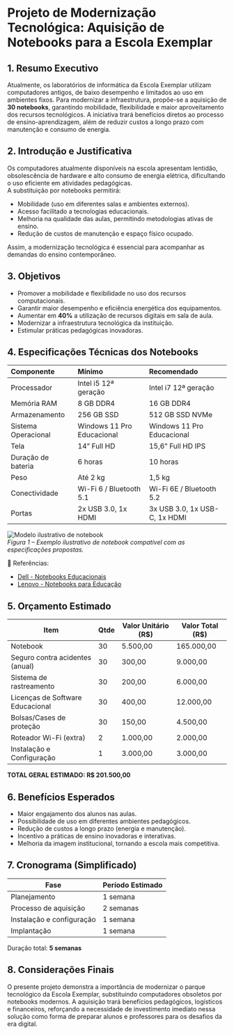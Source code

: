 # Projeto de Modernização Tecnológica: Aquisição de Notebooks para a Escola Exemplar

## 1. Resumo Executivo
Atualmente, os laboratórios de informática da Escola Exemplar utilizam computadores antigos, de baixo desempenho e limitados ao uso em ambientes fixos. Para modernizar a infraestrutura, propõe-se a aquisição de **30 notebooks**, garantindo mobilidade, flexibilidade e maior aproveitamento dos recursos tecnológicos. A iniciativa trará benefícios diretos ao processo de ensino-aprendizagem, além de reduzir custos a longo prazo com manutenção e consumo de energia.

## 2. Introdução e Justificativa
Os computadores atualmente disponíveis na escola apresentam lentidão, obsolescência de hardware e alto consumo de energia elétrica, dificultando o uso eficiente em atividades pedagógicas.  
A substituição por notebooks permitirá:
- Mobilidade (uso em diferentes salas e ambientes externos).  
- Acesso facilitado a tecnologias educacionais.  
- Melhoria na qualidade das aulas, permitindo metodologias ativas de ensino.  
- Redução de custos de manutenção e espaço físico ocupado.  

Assim, a modernização tecnológica é essencial para acompanhar as demandas do ensino contemporâneo.

## 3. Objetivos
- Promover a mobilidade e flexibilidade no uso dos recursos computacionais.  
- Garantir maior desempenho e eficiência energética dos equipamentos.  
- Aumentar em **40%** a utilização de recursos digitais em sala de aula.  
- Modernizar a infraestrutura tecnológica da instituição.  
- Estimular práticas pedagógicas inovadoras.  

## 4. Especificações Técnicas dos Notebooks

| Componente       | Mínimo                | Recomendado           |
| :--------------- | :------------------- | :-------------------- |
| Processador      | Intel i5 12ª geração | Intel i7 12ª geração  |
| Memória RAM      | 8 GB DDR4            | 16 GB DDR4            |
| Armazenamento    | 256 GB SSD           | 512 GB SSD NVMe       |
| Sistema Operacional | Windows 11 Pro Educacional | Windows 11 Pro Educacional |
| Tela             | 14” Full HD          | 15,6” Full HD IPS     |
| Duração de bateria | 6 horas             | 10 horas              |
| Peso             | Até 2 kg             | 1,5 kg                |
| Conectividade    | Wi-Fi 6 / Bluetooth 5.1 | Wi-Fi 6E / Bluetooth 5.2 |
| Portas           | 2x USB 3.0, 1x HDMI  | 3x USB 3.0, 1x USB-C, 1x HDMI |

![Modelo ilustrativo de notebook](https://upload.wikimedia.org/wikipedia/commons/3/34/Laptop_asus.jpg)  
*Figura 1 – Exemplo ilustrativo de notebook compatível com as especificações propostas.*

🔗 Referências:  
- [Dell - Notebooks Educacionais](https://www.dell.com/pt-br/shop/notebooks/sf/laptops)  
- [Lenovo - Notebooks para Educação](https://www.lenovo.com/br/pt/laptops/thinkpad/)  

## 5. Orçamento Estimado

| Item                        | Qtde | Valor Unitário (R$) | Valor Total (R$) |
|-----------------------------|------|---------------------|------------------|
| Notebook                    | 30   | 5.500,00            | 165.000,00       |
| Seguro contra acidentes (anual) | 30   | 300,00              | 9.000,00         |
| Sistema de rastreamento     | 30   | 200,00              | 6.000,00         |
| Licenças de Software Educacional | 30   | 400,00              | 12.000,00        |
| Bolsas/Cases de proteção    | 30   | 150,00              | 4.500,00         |
| Roteador Wi-Fi (extra)      | 2    | 1.000,00            | 2.000,00         |
| Instalação e Configuração   | 1    | 3.000,00            | 3.000,00         |

**TOTAL GERAL ESTIMADO: R$ 201.500,00**

## 6. Benefícios Esperados
- Maior engajamento dos alunos nas aulas.  
- Possibilidade de uso em diferentes ambientes pedagógicos.  
- Redução de custos a longo prazo (energia e manutenção).  
- Incentivo a práticas de ensino inovadoras e interativas.  
- Melhoria da imagem institucional, tornando a escola mais competitiva.  

## 7. Cronograma (Simplificado)

| Fase                | Período Estimado |
|---------------------|------------------|
| Planejamento        | 1 semana         |
| Processo de aquisição | 2 semanas      |
| Instalação e configuração | 1 semana  |
| Implantação         | 1 semana         |

Duração total: **5 semanas**

## 8. Considerações Finais
O presente projeto demonstra a importância de modernizar o parque tecnológico da Escola Exemplar, substituindo computadores obsoletos por notebooks modernos. A aquisição trará benefícios pedagógicos, logísticos e financeiros, reforçando a necessidade de investimento imediato nessa solução como forma de preparar alunos e professores para os desafios da era digital.
